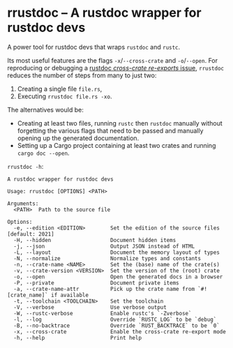 # rrustdoc – A rustdoc wrapper for rustdoc devs

A power tool for rustdoc devs that wraps `rustdoc` and `rustc`.

Its most useful features are the flags `-x`/`--cross-crate` and `-o`/`--open`.
For reproducing or debugging a [rustdoc *cross-crate re-exports* issue](https://github.com/rust-lang/rust/labels/A-cross-crate-reexports), `rrustdoc` reduces the number of steps from many to just two:

1. Creating a single file `file.rs`,
2. Executing `rrustdoc file.rs -xo`.

The alternatives would be:

* Creating at least two files, running `rustc` then `rustdoc` manually without forgetting the various flags that need to be passed and manually opening up the generated documentation.
* Setting up a Cargo project containing at least two crates and running `cargo doc --open`.

`rrustdoc -h`:

```
A rustdoc wrapper for rustdoc devs

Usage: rrustdoc [OPTIONS] <PATH>

Arguments:
  <PATH>  Path to the source file

Options:
  -e, --edition <EDITION>        Set the edition of the source files [default: 2021]
  -H, --hidden                   Document hidden items
  -j, --json                     Output JSON instead of HTML
  -L, --layout                   Document the memory layout of types
  -N, --normalize                Normalize types and constants
  -n, --crate-name <NAME>        Set the (base) name of the crate(s)
  -v, --crate-version <VERSION>  Set the version of the (root) crate
  -o, --open                     Open the generated docs in a browser
  -P, --private                  Document private items
  -a, --crate-name-attr          Pick up the crate name from `#![crate_name]` if available
  -t, --toolchain <TOOLCHAIN>    Set the toolchain
  -V, --verbose                  Use verbose output
  -W, --rustc-verbose            Enable rustc's `-Zverbose`
  -l, --log                      Override `RUSTC_LOG` to be `debug`
  -B, --no-backtrace             Override `RUST_BACKTRACE` to be `0`
  -x, --cross-crate              Enable the cross-crate re-export mode
  -h, --help                     Print help
```
